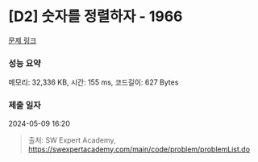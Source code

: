 # [D2] 숫자를 정렬하자 - 1966 

[문제 링크](https://swexpertacademy.com/main/code/problem/problemDetail.do?contestProbId=AV5PrmyKAWEDFAUq) 

### 성능 요약

메모리: 32,336 KB, 시간: 155 ms, 코드길이: 627 Bytes

### 제출 일자

2024-05-09 16:20



> 출처: SW Expert Academy, https://swexpertacademy.com/main/code/problem/problemList.do
